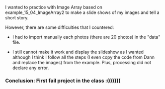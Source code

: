 I wanted to practice with Image Array based on example_15_04_ImageArray2 to make a slide shows of my images and tell a short story. 

However, there are some difficulties that I countered: 

- I had to import manually each photos (there are 20 photos) in the "data" file.

- I still cannot make it work and display the slideshow as I wanted although I think I follow all the steps (I even copy the code from Dann and replace the images) from the example. Plus, processing did not declare any error. 


### Conclusion: First fail project in the class :(((((((
